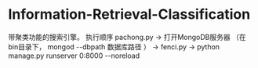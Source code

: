 # Information-Retrieval-Classification

带聚类功能的搜索引擎。
执行顺序 pachong.py -> 打开MongoDB服务器 （在bin目录下， mongod --dbpath 数据库路径 ） -> fenci.py -> python manage.py runserver 0:8000 --noreload
